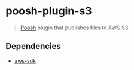 # poosh-plugin-s3
> [Poosh](https://github.com/yvele/poosh) plugin that publishes files to AWS S3

## Dependencies

* [aws-sdk](https://github.com/aws/aws-sdk-js)
